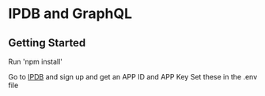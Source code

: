 # IPDB and GraphQL #

## Getting Started ##

Run 
'npm install'

Go to [IPDB](https://ipdb.io/#getstarted) and sign up and get an APP ID and APP Key
Set these in the .env file

